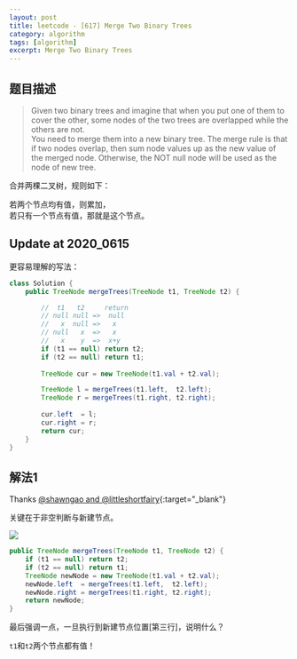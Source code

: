 ```yaml
---
layout: post
title: leetcode - [617] Merge Two Binary Trees
category: algorithm
tags: [algorithm]
excerpt: Merge Two Binary Trees
---
```


## 题目描述  

> Given two binary trees and imagine that when you put one of them to cover the other, some nodes of the two trees are overlapped while the others are not.  
> You need to merge them into a new binary tree. The merge rule is that if two nodes overlap, then sum node values up as the new value of the merged node. Otherwise, the NOT null node will be used as the node of new tree.  

合并两棵二叉树，规则如下：  

若两个节点均有值，则累加，  
若只有一个节点有值，那就是这个节点。  


## Update at 2020_0615  

更容易理解的写法：  

``` java
class Solution {
    public TreeNode mergeTrees(TreeNode t1, TreeNode t2) {

        //  t1   t2     return
        // null null =>  null
        //   x  null =>   x
        // null   x  =>   x
        //   x    y  =>  x+y
        if (t1 == null) return t2;
        if (t2 == null) return t1;
        
        TreeNode cur = new TreeNode(t1.val + t2.val);

        TreeNode l = mergeTrees(t1.left,  t2.left);
        TreeNode r = mergeTrees(t1.right, t2.right);
        
        cur.left  = l;
        cur.right = r;
        return cur;
    }
}
```

## 解法1  

Thanks [@shawngao and @littleshortfairy](https://leetcode.com/problems/merge-two-binary-trees/discuss/104299/Java-Solution-6-lines-Tree-Traversal){:target="_blank"}  

关键在于非空判断与新建节点。  


![](https://yyc-images.oss-cn-beijing.aliyuncs.com/leetcode_617.png)  


``` java
public TreeNode mergeTrees(TreeNode t1, TreeNode t2) {
    if (t1 == null) return t2;
    if (t2 == null) return t1;
    TreeNode newNode = new TreeNode(t1.val + t2.val);
    newNode.left  = mergeTrees(t1.left,  t2.left);
    newNode.right = mergeTrees(t1.right, t2.right);
    return newNode;
}
```

最后强调一点，一旦执行到新建节点位置[第三行]，说明什么？  

`t1`和`t2`两个节点都有值！  
